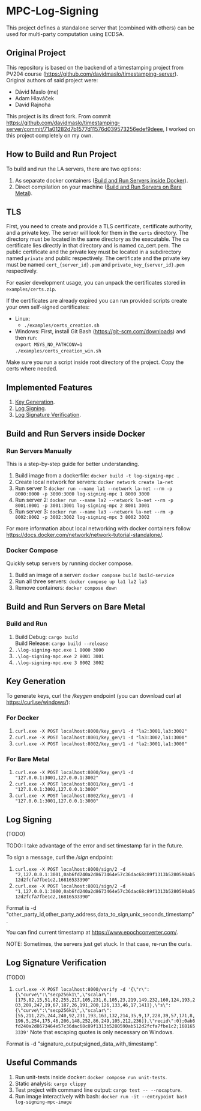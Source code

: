 # MPC-Log-Signing
This project defines a standalone server that (combined with others) can be used for multi-party computation using ECDSA.

## Original Project
This repository is based on the backend of a timestamping project from PV204 course (https://github.com/davidmaslo/timestamping-server). Original authors of said project were:
- Dávid Maslo (me)
- Adam Hlaváček
- David Rajnoha

This project is its direct fork. From commit https://github.com/davidmaslo/timestamping-server/commit/71a01282d7b1577d11576d039573256edef9deee, I worked on this project completely on my own.

## How to Build and Run Project

To build and run the LA servers, there are two options:
1. As separate docker containers ([Build and Run Servers inside Docker](#build-and-run-servers-inside-docker)).
2. Direct compilation on your machine ([Build and Run Servers on Bare Metal](#build-and-run-servers-on-bare-metal)).

## TLS

First, you need to create and provide a TLS certificate, certificate authority, and a private key.
The server will look for them in the `certs` directory. The directory must be located in the same directory as the executable.
The ca certificate lies directly in that directory and is named ca_cert.pem.
The public certificate and the private key must be located in a subdirectory named `private` and public respectively.
The certificate and the private key must be named `cert_{server_id}.pem` and `private_key_{server_id}.pem` respectively.

For easier development usage, you can unpack the certificates stored in `examples/certs.zip`.

If the certificates are already expired you can run provided scripts create your own self-signed certificates:
- Linux: 
  - `./examples/certs_creation.sh`
- Windows: First, install Git Bash (https://git-scm.com/downloads) and then run: \
  `export MSYS_NO_PATHCONV=1` \
  `./examples/certs_creation_win.sh`

Make sure you run a script inside root directory of the project. Copy the certs where needed.


## Implemented Features
1. [Key Generation](#key-generation).
2. [Log Signing](#log-signing).
3. [Log Signature Verification](#log-signature-verification).

## Build and Run Servers inside Docker

### Run Servers Manually
This is a step-by-step guide for better understanding.
1. Build image from a dockerfile: `docker build -t log-signing-mpc .`
2. Create local network for servers: `docker network create la-net`
3. Run server 1: `docker run --name la1 --network la-net --rm -p 8000:8000 -p 3000:3000 log-signing-mpc 1 8000 3000`
4. Run server 2: `docker run --name la2 --network la-net --rm -p 8001:8001 -p 3001:3001 log-signing-mpc 2 8001 3001`
5. Run server 3: `docker run --name la3 --network la-net --rm -p 8002:8002 -p 3002:3002 log-signing-mpc 3 8002 3002`

For more information about local networking with docker containers follow https://docs.docker.com/network/network-tutorial-standalone/.

### Docker Compose
Quickly setup servers by running docker compose.
1. Build an image of a server: `docker compose build build-service`
2. Run all three servers: `docker compose up la1 la2 la3`
3. Remove containers: `docker compose down`

## Build and Run Servers on Bare Metal

### Build and Run
1. Build Debug: `cargo build` \
   Build Release: `cargo build --release`
2. `.\log-signing-mpc.exe 1 8000 3000`
3. `.\log-signing-mpc.exe 2 8001 3001`
4. `.\log-signing-mpc.exe 3 8002 3002`

## Key Generation

To generate keys, curl the */keygen* endpoint (you can download curl at https://curl.se/windows/):

### For Docker
1. `curl.exe -X POST localhost:8000/key_gen/1 -d "la2:3001,la3:3002"`
2. `curl.exe -X POST localhost:8001/key_gen/1 -d "la3:3002,la1:3000"`
3. `curl.exe -X POST localhost:8002/key_gen/1 -d "la2:3001,la1:3000"`

### For Bare Metal

1. `curl.exe -X POST localhost:8000/key_gen/1 -d "127.0.0.1:3001,127.0.0.1:3002"`
2. `curl.exe -X POST localhost:8001/key_gen/1 -d "127.0.0.1:3002,127.0.0.1:3000"`
3. `curl.exe -X POST localhost:8002/key_gen/1 -d "127.0.0.1:3001,127.0.0.1:3000"`

## Log Signing
(TODO)

TODO: I take advantage of the error and set timestamp far in the future.

To sign a message, curl the  */sign* endpoint:
1. `curl.exe -X POST localhost:8000/sign/2 -d "2,127.0.0.1:3001,0ab6fd240a2d8673464e57c36dac68c89f1313b5280590ab512d2fcfa7fbe1c2,16816533390"`
2. `curl.exe -X POST localhost:8001/sign/2 -d "1,127.0.0.1:3000,0ab6fd240a2d8673464e57c36dac68c89f1313b5280590ab512d2fcfa7fbe1c2,16816533390"`

Format is -d "other_party_id,other_party_address,data_to_sign,unix_seconds_timestamp".

You can find current timestamp at https://www.epochconverter.com/.

NOTE: Sometimes, the servers just get stuck. In that case, re-run the curls.

## Log Signature Verification
(TODO)
1. `curl.exe -X POST localhost:8000/verify -d '{\"r\":{\"curve\":\"secp256k1\",\"scalar\":[175,82,15,51,82,255,217,105,231,6,105,23,219,149,232,160,124,193,203,209,247,19,67,187,26,191,200,126,133,46,17,141]},\"s\":{\"curve\":\"secp256k1\",\"scalar\":[55,211,225,244,240,92,231,193,163,132,214,35,9,17,228,39,57,171,8,196,5,254,175,46,206,148,252,86,249,105,212,236]},\"recid\":0};0ab6fd240a2d8673464e57c36dac68c89f1313b5280590ab512d2fcfa7fbe1c2;1681653339'`
   Note that escaping quotes is only necessary on Windows.

Format is -d "signature_output;signed_data_with_timestamp".

## Useful Commands
1. Run unit-tests inside docker: `docker compose run unit-tests`.
2. Static analysis: `cargo clippy`
3. Test project with command line output: `cargo test -- --nocapture`.
4. Run image interactively with bash: `docker run -it --entrypoint bash log-signing-mpc-image`



[//]: # (## Client start-up)

[//]: # ()
[//]: # (Included client is a standalone webpage that can be served with any HTTP&#40;S&#41;-capable server.)

[//]: # (For development purposes, one can serve the client with the Python in-build HTTP server:)

[//]: # ()
[//]: # (```bash)

[//]: # (&#40; cd web-frontend && python3 -m http.server 8080 &#41;)

[//]: # (```)

[//]: # ()
[//]: # (Then navigate to [127.0.0.1:8080]&#40;http://127.0.0.1:8080&#41;.)

[//]: # ()
[//]: # (The client also support DEBUG mode, which can be enabled by pasting)

[//]: # ()
[//]: # (```js)

[//]: # (localStorage.setItem&#40;'DEBUG', '1'&#41;)

[//]: # (```)

[//]: # ()
[//]: # (into browser's console while on page.)

[//]: # ()
[//]: # (## TLS)

[//]: # ()
[//]: # (First, you need to create and provide a TLS certificate, certificate authority, and a private key.)

[//]: # (The server will look for them in the `certs` directory. The directory must be located in the same directory as the executable.)

[//]: # (The ca certificate lies directly in that directory and is named ca_cert.pem.)

[//]: # (The public certificate and the private key must be located in a subdirectory named `private` and public respectively.)

[//]: # (The certificate and the private key must be named `cert_{server_id}.pem` and `private_key_{server_id}.pem` respectively.)

[//]: # ()
[//]: # (For easier development usage, you can unpack the certificates stored in `examples/certs.zip` or run the `certs_creation.sh` to)

[//]: # (create your own self-signed certificates.)

[//]: # ()
[//]: # (## Server Setup on Linux)

[//]: # ()
[//]: # (Run `keygen_example.sh` script. For subsequent runs, a `start-stop.sh` script is available:)

[//]: # (```bash)

[//]: # (./start-stop.sh start 1  # starts first server)

[//]: # (./start-stop.sh stop 1 # stops first server)

[//]: # (./start-stop.sh restart 1 # restarts first server)

[//]: # (./start-stop.sh start all # starts all servers)

[//]: # (```)

[//]: # ()
[//]: # (## Example Running with Cargo Run For Debugging Purposes)

[//]: # (- cargo run --example gg20_sm_manager --no-default-features --features curv-kzen/num-bigint)

[//]: # (- cargo run --example gg20_keygen --no-default-features --features curv-kzen/num-bigint -- -t 1 -n 3 -i 1 --output local-share1.json)

[//]: # (- cargo run --example gg20_signing --no-default-features --features curv-kzen/num-bigint -- -p 1,2 -d "hello" -l local-share1.json)

[//]: # ()
[//]: # (## Static Analysis)

[//]: # ()
[//]: # (Execute `cargo clippy`)

[//]: # ()
[//]: # (## Example Running with Cargo Run For Debugging Purposes)

[//]: # (- `cargo run --example gg20_sm_manager --no-default-features --features curv-kzen/num-bigint`)

[//]: # (- `cargo run --example gg20_keygen --no-default-features --features curv-kzen/num-bigint -- -t 1 -n 3 -i 1 --output local-share1.json`)

[//]: # (- `cargo run --example gg20_signing --no-default-features --features curv-kzen/num-bigint -- -p 1,2 -d "hello" -l local-share1.json`)

[//]: # ()
[//]: # (## Cargo Test With Command Line Output)

[//]: # (- `cargo test -- --nocapture`)
